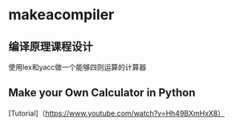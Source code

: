 # makeacompiler
## 编译原理课程设计
使用lex和yacc做一个能够四则运算的计算器
## Make your Own Calculator in Python 
[Tutorial]（https://www.youtube.com/watch?v=Hh49BXmHxX8）
